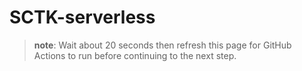 # SCTK-serverless

> **note**: Wait about 20 seconds then refresh this page for GitHub Actions to run before continuing to the next step.

